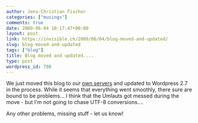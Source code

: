 ```yaml
---
author: Jens-Christian Fischer
categories: ["musings"]
comments: true
date: 2009-06-04 10:17:47+00:00
layout: post
link: https://invisible.ch/2009/06/04/blog-moved-and-updated/
slug: blog-moved-and-updated
tags: ["blog"]
title: Blog moved and updated....
type: post
wordpress_id: 708
---
```


We just moved this blog to our [own servers][1] and updated to Wordpress 2.7 in the process. While it seems that everything went smoothly, there sure are bound to be problems... I think that the Umlauts got messed during the move - but I'm not going to chase UTF-8 conversions....

Any other problems, missing stuff - let us know!

[1]: https://invisible.ch/dienstleistungen/hosting/
